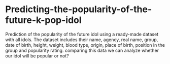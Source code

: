 # Predicting-the-popularity-of-the-future-k-pop-idol
Prediction of the popularity of the future idol using a ready-made dataset with all idols. The dataset includes their name, agency, real name, group, date of birth, height, weight, blood type, origin, place of birth, position in the group and popularity rating. comparing this data we can analyze whether our idol will be popular or not?
